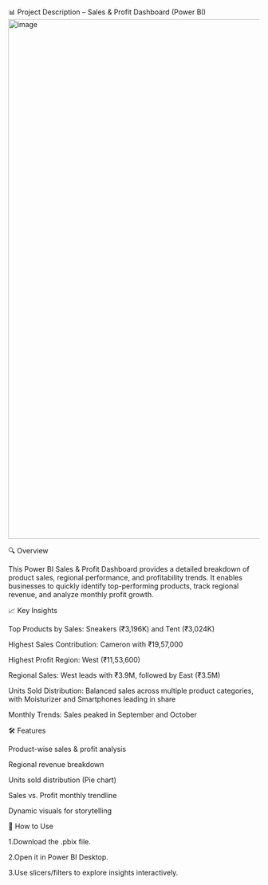 📊 Project Description – Sales & Profit Dashboard (Power BI)
<img width="1918" height="1043" alt="image" src="https://github.com/user-attachments/assets/020ec631-4cbc-4bf1-87c2-9eabed46fb82" />

🔍 Overview

This Power BI Sales & Profit Dashboard provides a detailed breakdown of product sales, regional performance, and profitability trends. It enables businesses to quickly identify top-performing products, track regional revenue, and analyze monthly profit growth.

📈 Key Insights

Top Products by Sales: Sneakers (₹3,196K) and Tent (₹3,024K)

Highest Sales Contribution: Cameron with ₹19,57,000

Highest Profit Region: West (₹11,53,600)

Regional Sales: West leads with ₹3.9M, followed by East (₹3.5M)

Units Sold Distribution: Balanced sales across multiple product categories, with Moisturizer and Smartphones leading in share

Monthly Trends: Sales peaked in September and October

🛠 Features

Product-wise sales & profit analysis

Regional revenue breakdown

Units sold distribution (Pie chart)

Sales vs. Profit monthly trendline

Dynamic visuals for storytelling

🚀 How to Use

1.Download the .pbix file.

2.Open it in Power BI Desktop.

3.Use slicers/filters to explore insights interactively.
